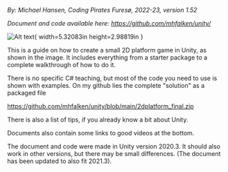 *By: Michael Hansen, Coding Pirates Furesø, 2022-23, version 1.52*

*Document and code available here: <https://github.com/mhfalken/unity/>*

![Alt text](media/image1.png){ width=5.32083in height=2.98819in }

This is a guide on how to create a small 2D platform game in Unity,
as shown in the image. It includes everything from a starter package to a
complete walkthrough of how to do it.

There is no specific C# teaching, but most of the code you
need to use is shown with examples. On my github lies the complete
"solution" as a packaged file

<https://github.com/mhfalken/unity/blob/main/2dplatform_final.zip>

There is also a list of tips, if you already know a bit about Unity.

Documents also contain some links to good videos at the bottom.

The document and code were made in Unity version 2020.3. It should also
work in other versions, but there may be small differences. (The document has been
updated to also fit 2021.3).
